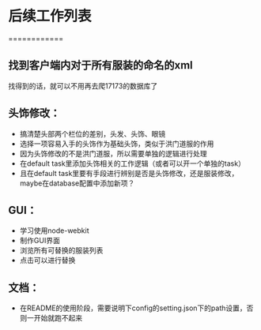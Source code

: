 # 后续工作列表
============

## 找到客户端内对于所有服装的命名的xml
找得到的话，就可以不用再去爬17173的数据库了

## 头饰修改：
* 搞清楚头部两个栏位的差别，头发、头饰、眼镜
* 选择一项容易入手的头饰作为基础头饰，类似于洪门道服的作用
* 因为头饰修改的不是洪门道服，所以需要单独的逻辑进行处理
* 在default task里添加头饰相关的工作逻辑（或者可以开一个单独的task）
* 且在default task里要有手段进行辨别是否是头饰修改，还是服装修改，maybe在database配置中添加新项？

## GUI：
* 学习使用node-webkit
* 制作GUI界面
* 浏览所有可替换的服装列表
* 点击可以进行替换

## 文档：
* 在README的使用阶段，需要说明下config的setting.json下的path设置，否则一开始就跑不起来
